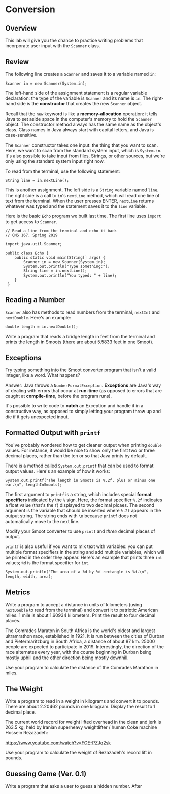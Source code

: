 # Conversion

## Overview

This lab will give you the chance to practice writing problems that incorporate user input with the `Scanner` class.

## Review

The following line creates a `Scanner` and saves it to a variable named `in`:

```
Scanner in = new Scanner(System.in);
```

The left-hand side of the assignment statement is a regular variable declaration: the type of the variable is `Scanner` and its name is
`in`. The right-hand side is the **constructor** that creates the new `Scanner` object.

Recall that the `new` keyword is like a **memory-allocation** operation: it tells Java to set aside space in the computer's memory to
hold the `Scanner` object. The constructor method always has the same name as the object's class. Class names in Java always start with
capital letters, and Java is case-sensitive.

The `Scanner` constructor takes one input: the thing that you want to scan. Here, we want to scan from the standard system input,
which is `System.in`. It's also possible to take input from files, Strings, or other sources, but we're only using the standard system 
input right now.

To read from the terminal, use the following statement:

```
String line = in.nextLine();
```

This is another assignment. The left side is a `String` variable named `line`. The right side is a call to `in`'s `nextLine` method, 
which will read one line of text from the terminal. When the user presses ENTER, `nextLine` returns whatever was typed and the statement 
saves it to the `line` variable.

Here is the basic `Echo` program we built last time. The first line uses `import` to get access to `Scanner`.

```
// Read a line from the terminal and echo it back
// CMS 167, Spring 2019

import java.util.Scanner;

public class Echo {
    public static void main(String[] args) {
        Scanner in = new Scanner(System.in);
        System.out.println("Type something:");
        String line = in.nextLine();
        System.out.println("You typed: " + line);
    }
 }
```

## Reading a Number

`Scanner` also has methods to read numbers from the terminal, `nextInt` and `nextDouble`. Here's an example:

```
double length = in.nextDouble();
```

Write a program that reads a bridge length in feet from the terminal and prints the length in Smoots (there are about 5.5833 feet in one
Smoot).


## Exceptions

Try typing something into the Smoot converter program that isn't a valid integer, like a word. What happens?

Answer: Java throws a `NumberFormatException`. **Exceptions** are Java's way of dealing with errors that occur at **run-time** (as
opposed to errors that are caught at **compile-time**, before the program runs).

It's possible to write code to **catch** an Exception and handle it in a constructive way, as opposed to simply letting your program 
throw up and die if it gets unexpected input.


## Formatted Output with `printf`

You've probably wondered how to get cleaner output when printing `double` values. For instance, it would be nice to show only the first
two or three decimal places, rather than the ten or so that Java prints by default.

There is a method called `System.out.printf` that can be used to format output values. Here's an example of how it works:

```
System.out.printf("The length in Smoots is %.2f, plus or minus one ear.\n", lengthInSmoots);
```

The first argument to `printf` is a string, which includes special **format specifiers** indicated by the `%` sign. Here, the format
specifier `%.2f` indicates a float value (that's the `f`) displayed to two decimal plcaes. The second argument is the variable that
should be inserted where `%.2f` appears in the output string. The string ends with `\n` because `printf` does not automatically move
to the next line.

Modify your Smoot converter to use `printf` and *three* decimal places of output.

`printf` is also useful if you want to mix text with variables: you can put multiple format specifiers in the string and add multiple
variables, which will be printed in the order they appear. Here's an example that prints three `int` values; `%d` is the format
specifier for `int`.

```
System.out.println("The area of a %d by %d rectangle is %d.\n", length, width, area);
```

## Metrics

Write a program to accept a distance in units of kilometers (using `nextDouble` to read from the terminal) and convert it to patriotic
American miles. 1 mile is about 1.60934 kilometers. Print the result to four decimal places.

The Comrades Maraton in South Africa is the world's oldest and largest ultramrathon race, established in 1921. It is run between the cities of Durban and Pietermaritzburg in South Africa, a distance of about 87 km. 25000 people are expected to participate in 2019. Interestingly, the direction of the race alternates every year, with the course beginning in Durban being mostly uphill and the other direction being mostly downhill.

Use your program to calculate the distance of the Comrades Marathon in miles.


## The Weight

Write a program to read in a weight in kilograms and convert it to pounds. There are about 2.20462 pounds in one kilogram. Display the result to 1 decimal place.

The current world record for weight lifted overhead in the clean and jerk is 263.5 kg, held by Iranian superheavy weightlifter / 
human Coke machine Hossein Rezazadeh:

https://www.youtube.com/watch?v=FOE-PZJq2sk

Use your program to calculate the weight of Rezazadeh's record lift in pounds.


## Guessing Game (Ver. 0.1)

Write a program that asks a user to guess a hidden number. After 
